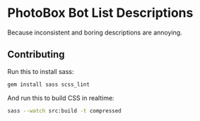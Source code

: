 # PhotoBox Bot List Descriptions
Because inconsistent and boring descriptions are annoying.

## Contributing
Run this to install sass:
```sh
gem install sass scss_lint
```

And run this to build CSS in realtime:
```sh
sass --watch src:build -t compressed
```